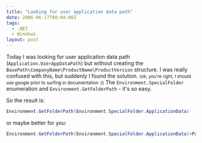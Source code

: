 ```yaml
---
title: "Looking for user application data path"
date: 2006-06-17T08:04:00Z
tags:
  - .NET
  - Windows
layout: post
---
```

Today I was looking for user application data path (`Application.UserAppDataPath`) but without creating the `BasePath\CompanyName\ProductName\ProductVersion` structure. I was really confused with this, but suddenly I found the solution. <small>(ok, you're right, I should use google prior to surfing in documentation :))</small> The `Environment.SpecialFolder` enumeration and `Environment.GetFolderPath` - it's so easy.

So the result is: 

```csharp
Environment.GetFolderPath(Environment.SpecialFolder.ApplicationData)
```

or maybe better for you:

```csharp
Environment.GetFolderPath(Environment.SpecialFolder.ApplicationData)+Path.DirectorySeparatorChar
```